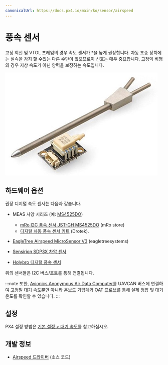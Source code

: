 ```yaml
---
canonicalUrl: https://docs.px4.io/main/ko/sensor/airspeed
---
```


# 풍속 센서

고정 회선 및 VTOL 프레임의 경우 속도 센서가 *을 높게 권장합니다. 자동 조종 장치에는 실속을 감지 할 수있는 다른 수단이 없으므로이 신호는 매우 중요합니다. 고정익 비행의 경우 지상 속도가 아닌 양력을 보장하는 속도입니다.</p> 

![디지털 풍속 센서](../../assets/hardware/sensors/airspeed/digital_airspeed_sensor.jpg)

## 하드웨어 옵션

권장 디지털 속도 센서는 다음과 같습니다.

* MEAS 사양 시리즈 (예: [MS4525DO](https://www.te.com/usa-en/product-CAT-BLPS0002.html))
  
  * [mRo I2C 풍속 센서 JST-GH MS4525DO](https://store.mrobotics.io/mRo-I2C-Airspeed-Sensor-JST-GH-p/m10030a.htm) (mRo store)
  * [디지털 차동 풍속 센서 키트](https://store-drotek.com/793-digital-differential-airspeed-sensor-kit-.html) (Drotek).

* [EagleTree Airspeed MicroSensor V3](http://www.eagletreesystems.com/index.php?route=product/product&product_id=63) (eagletreesystems)

* [Sensirion SDP3X 차압 센서](https://www.sensirion.com/en/flow-sensors/differential-pressure-sensors/worlds-smallest-differential-pressure-sensor/)
* [Holybro 디지털 풍속 센서](https://shop.holybro.com/digital-air-speed-sensor_p1029.html)

위의 센서들은 I2C 버스/포트를 통해 연결됩니다.

:::note
또한, [Avionics Anonymous Air Data Computer](https://www.tindie.com/products/avionicsanonymous/uavcan-air-data-computer-airspeed-sensor/)를 UAVCAN 버스에 연결하여 고정밀 대기 속도뿐만 아니라 온보드 기압계와 OAT 프로브를 통해 실제 정압 및 대기 온도를 확인할 수 있습니다.
:::

## 설정

PX4 설정 방법은 [기본 설정 &gt; 대기 속도](../config/airspeed.md)를 참고하십시오.

## 개발 정보

* [ Airspeed 드라이버](https://github.com/PX4/PX4-Autopilot/tree/master/src/drivers/differential_pressure) (소스 코드)